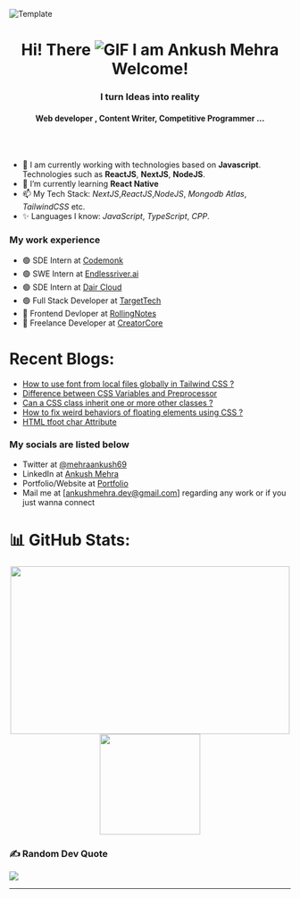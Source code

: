 
![Template](https://raw.githubusercontent.com/halfrost/halfrost/master/icons/header_.png)


<div align="center">
  <h1>Hi! There <img src="https://user-images.githubusercontent.com/18350557/176309783-0785949b-9127-417c-8b55-ab5a4333674e.gif" alt="GIF" /> I am Ankush Mehra Welcome!</h1>
</div>

<h3 align="center">I  turn Ideas into reality </h3>
<h4 align="center">Web developer , Content Writer, Competitive Programmer ...</h4><br><br>

     
- 👋 I am currently working with technologies based on **Javascript**. Technologies such as **ReactJS**, **NextJS**, **NodeJS**.
- 💞️  I’m currently learning  **React Native**
- 📫 My Tech Stack: *NextJS*,*ReactJS*,*NodeJS*, *Mongodb Atlas*, *TailwindCSS* etc.
- ✨ Languages I know: *JavaScript*, *TypeScript*, *CPP*.

### My work experience
- 🟢 SDE Intern at [Codemonk](https://codemonk.io/)
- 🟢 SWE Intern at [Endlessriver.ai](https://endlessriver.ai/)
- 🟢 SDE Intern at [Dair Cloud](https://cais.dair.cloud)
- 🟢 Full Stack Developer at [TargetTech](https://targettechnology.in/)
- 🔴 Frontend Devloper  at [RollingNotes](https://rollingnotes.in/)
- 🔴 Freelance Developer at [CreatorCore]()

# Recent Blogs:
 - [How to use font from local files globally in Tailwind CSS ?](https://www.geeksforgeeks.org/how-to-use-font-from-local-files-globally-in-tailwind-css/?itm_source=auth&itm_medium=contributions&itm_campaign=articles)
 - [Difference between CSS Variables and Preprocessor](https://www.geeksforgeeks.org/difference-between-css-variables-and-preprocessor/?itm_source=auth&itm_medium=contributions&itm_campaign=articles)
 - [Can a CSS class inherit one or more other classes ?](https://www.geeksforgeeks.org/difference-between-css-variables-and-preprocessor/?itm_source=auth&itm_medium=contributions&itm_campaign=articles)
 - [How to fix weird behaviors of floating elements using CSS ?](https://www.geeksforgeeks.org/how-to-fix-weird-behaviors-of-floating-elements-using-css/?itm_source=auth&itm_medium=contributions&itm_campaign=articles)
 - [HTML tfoot char Attribute](https://www.geeksforgeeks.org/html-tfoot-char-attribute/?itm_source=auth&itm_medium=contributions&itm_campaign=articles)


### My socials are listed below
- Twitter at [@mehraankush69](https://twitter.com/mehrankush69)
- LinkedIn at [Ankush Mehra](https://www.linkedin.com/in/ankush-mehra-9a57a1233/)
- Portfolio/Website at [Portfolio](https://ankush-mehra.vercel.app/)
- Mail me at [ankushmehra.dev@gmail.com] regarding any work or if you just wanna connect
  
# 📊 GitHub Stats:
<p align="center">
  <img height="300em" width="500em" src="https://github-readme-streak-stats.herokuapp.com/?user=mehraankush&theme=react&hide_border=true" />
  <br/>
  <img height="180em" src="https://github-readme-stats.vercel.app/api/top-langs/?username=mehraankush&theme=react&hide_border=true&include_all_commits=true&count_private=true&layout=compact" />
</p>



### ✍️ Random Dev Quote
![](https://quotes-github-readme.vercel.app/api?type=horizontal&theme=radical)

---




<!---
mehraankush/mehraankush is a ✨ special ✨ repository because its `README.md` (this file) appears on your GitHub profile.
You can click the Preview link to take a look at your changes.
--->
